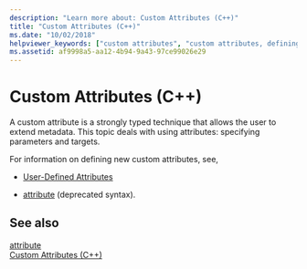 ```yaml
---
description: "Learn more about: Custom Attributes (C++)"
title: "Custom Attributes (C++)"
ms.date: "10/02/2018"
helpviewer_keywords: ["custom attributes", "custom attributes, defining"]
ms.assetid: af9998a5-aa12-4b94-9a43-97ce99026e29
---
```

# Custom Attributes (C++)

A custom attribute is a strongly typed technique that allows the user to extend metadata. This topic deals with using attributes: specifying parameters and targets.

For information on defining new custom attributes, see,

- [User-Defined Attributes](../../extensions/user-defined-attributes-cpp-component-extensions.md)

- [attribute](attribute.md) (deprecated syntax).

## See also

[attribute](attribute.md)<br/>
[Custom Attributes (C++)](custom-attributes-cpp.md)
